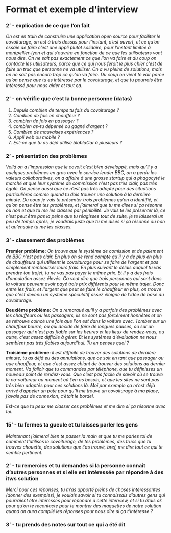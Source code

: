 # Format et exemple d'interview

###  2’ - explication de ce que l’on fait
_On est en train de construire une application open source pour faciliter le covoiturage, on est à trois dessus pour l’instant, c’est ouvert, et ce qu’on essaie de faire c’est une appli plutôt solidaire, pour l’instant limitée à montpellier-lyon et qui s’ouvrira en fonction de ce que les utilisateurs vont nous dire. On ne sait pas exactement ce que l’on va faire et du coup on contacte les utilisateurs, parce que ce qui nous ferait le plus chier c’est de faire un truc que personne ne va utiliser. 
On a vu pleins de solutions, mais on ne sait pas encore trop ce qu’on va faire.
Du coup on vient te voir parce qu’on pense que tu es intéressé par le covoiturage, et que tu pourrais être intéressé pour nous aider et tout ça._

### 2’ - on vérifie que c’est la bonne personne (datas)
1. _Depuis combien de temps tu fais du covoiturage ?_
2. _Combien de fois en chauffeur ?_
3. _combien de fois en passager ?_
4. _combien as-tu dépensé ou gagné d'argent ?_
5. _Combien de mauvaises expériences ?_
6. _Appli web ou mobile ?_
7. _Est-ce que tu as déjà utilisé blablaCar à plusieurs ?_

### 2’ - présentation des problèmes
_Voilà on a l’impression que le covoit c’est bien développé, mais qu’il y a quelques problèmes en gros avec le service leader BBC, on a perdu les valeurs collaboratives, on a affaire à une grosse startup qui a phagocyté le marché et que leur système de commission n’est pas très clair, pas très égale. On pense aussi que ce n’est pas très adapté pour des situations particulières comme quand tu dois trouver une solution à la dernière minute.
Du coup je vais te présenter trois problèmes qu’on a identifié, et qu’on pense être tes problèmes, et j’aimerai que tu me dises si ça résonne ou non et que tu me les classes par pénibilité. Je vais te les présenter là, ce n’est peut être pas la peine que tu réagisses tout de suite, je te laisserai un peu de temps après, je voudrais juste que tu me dises si ça résonne ou non et qu’ensuite tu me les classes._

### 3’ - classement des problèmes
**Premier problème:** _On trouve que le système de comission et de paiement de BBC n’est pas clair. En plus on se rend compte qu'il y a de plus en plus de chauffeurs qui utilisent le covoiturage pour se faire de l'argent et pas simplement rembourser leurs frais. En plus suivant le délais auquel tu vas prendre ton trajet, tu ne vas pas payer le même prix. Et il y a des frais d’annulation assez élevés. Ca veut dire que trois personnes qui sont dans la voiture peuvent avoir payé trois prix différents pour le même trajet. Donc entre les frais, et l'argent que peut se faire le chauffeur en plus, on trouve que c'est devenu un système spéculatif assez éloigné de l'idée de base du covoiturage._

**Deuxième problème:** _On a remarqué qu'il y a parfois des problèmes avec les chauffeurs ou les passagers, ils ne sont pas forcément honnêtes et on se retrouve coincé une fois que l'on est dans la voiture avec. Tomber sur un chauffeur bourré, ou qui décide de faire de longues pauses, ou sur un passager qui n'est pas fiable sur les heures et les lieux de rendez-vous, ou autre, c'est assez difficile à gérer. Et les systèmes d'évaluation ne nous semblent pas très fiables aujourd'hui. Tu en penses quoi ?_

**Troisième problème:** _il est difficile de trouver des solutions de dernière minute, tu as déjà eu des annulations, que ce soit en tant que passager ou que chauffeur, et que c’est assez chiant de trouver des solutions au dernier moment. Va falloir que tu commandes par téléphone, que tu définisses un nouveau point de rendez-vous. Que c’est pas facile de savoir où se trouve le co-voitureur au moment où t’en as besoin, et que les sites ne sont pas très bien adaptés pour ces solutions là. Moi par exemple ça m’est déjà arrivé d’appeler un pote pour qu’li me trouve un covoiturage à ma place, j’avais pas de connexion, c’était le bordel._

_Est-ce que tu peux me classer ces problèmes et me dire si ça résonne avec toi._

### 15’ - tu fermes ta gueule et tu laisses parler les gens

_Maintenant j’aimerai bien te passer la main et que tu me parles toi de comment t’utilises le covoiturage, de tes problèmes, des trucs que tu trouves chouette, des solutions que t’as trouvé, bref, me dire tout ce qui te semble pertinent._

### 2’ - tu remercies et tu demandes si la personne connaît d’autres personnes et si elle est intéressée par répondre à des itws solution

_Merci pour ces réponses, tu m’as apporté pleins de choses intéressantes (donner des exemples), je voulais savoir si tu connaissais d’autres gens qui pourraient être intéressés pour répondre à cette interview, et si tu étais ok pour qu’on te recontacte pour te montrer des maquettes de notre solution quand on aura compilé les réponses pour nous dire si ça t’intéresse ?_

### 3’ - tu prends des notes sur tout ce qui a été dit

